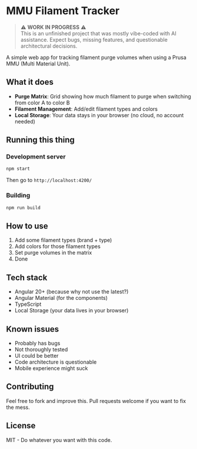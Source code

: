 # MMU Filament Tracker

> ⚠️ **WORK IN PROGRESS** ⚠️  
> This is an unfinished project that was mostly vibe-coded with AI assistance. Expect bugs, missing features, and questionable architectural decisions.

A simple web app for tracking filament purge volumes when using a Prusa MMU (Multi Material Unit).

## What it does

- **Purge Matrix**: Grid showing how much filament to purge when switching from color A to color B
- **Filament Management**: Add/edit filament types and colors
- **Local Storage**: Your data stays in your browser (no cloud, no account needed)

## Running this thing

### Development server
```bash
npm start
```
Then go to `http://localhost:4200/`

### Building
```bash
npm run build
```

## How to use

1. Add some filament types (brand + type)
2. Add colors for those filament types  
3. Set purge volumes in the matrix
4. Done

## Tech stack

- Angular 20+ (because why not use the latest?)
- Angular Material (for the components)
- TypeScript
- Local Storage (your data lives in your browser)

## Known issues

- Probably has bugs
- Not thoroughly tested
- UI could be better
- Code architecture is questionable
- Mobile experience might suck

## Contributing

Feel free to fork and improve this. Pull requests welcome if you want to fix the mess.

## License

MIT - Do whatever you want with this code.
